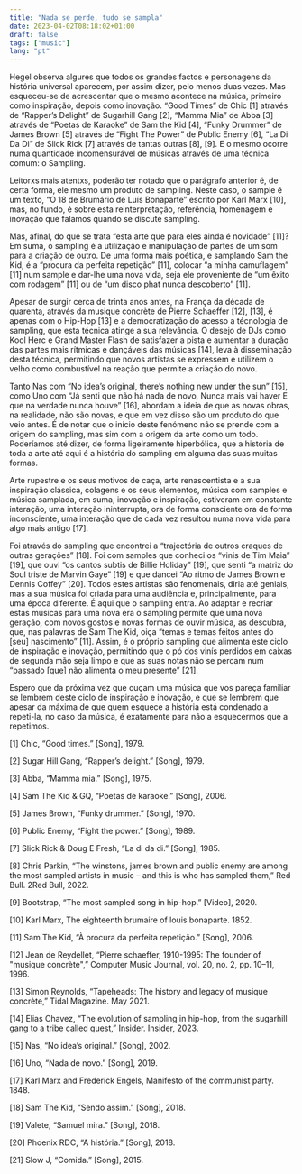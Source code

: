 ```yaml
---
title: "Nada se perde, tudo se sampla"
date: 2023-04-02T08:18:02+01:00
draft: false
tags: ["music"]
lang: "pt"
---
```




Hegel observa algures que todos os grandes factos e personagens da história universal aparecem, por assim dizer, pelo menos duas vezes. Mas esqueceu-se de acrescentar que o mesmo acontece na música, primeiro como inspiração, depois como inovação. “Good Times” de Chic [1] através de “Rapper’s Delight” de Sugarhill Gang [2], “Mamma Mia” de Abba [3] através de “Poetas de Karaoke” de Sam the Kid [4], “Funky Drummer” de James Brown [5] através de “Fight The Power” de Public Enemy [6], “La Di Da Di” de Slick Rick [7] através de tantas outras [8], [9]. E o mesmo ocorre numa quantidade incomensurável de músicas através de uma técnica comum: o Sampling.

Leitorxs mais atentxs, poderão ter notado que o parágrafo anterior é, de certa forma, ele mesmo um produto de sampling. Neste caso, o sample é um texto, “O 18 de Brumário de Luís Bonaparte” escrito por Karl Marx [10], mas, no fundo, é sobre esta reinterpretação, referência, homenagem e inovação que falamos quando se discute sampling.

Mas, afinal, do que se trata “esta arte que para eles ainda é novidade” [11]? Em suma, o sampling é a utilização e manipulação de partes de um som para a criação de outro. De uma forma mais poética, e samplando Sam the Kid, é a “procura da perfeita repetição” [11], colocar “a minha camuflagem” [11] num sample e dar-lhe uma nova vida, seja ele proveniente de “um êxito com rodagem” [11] ou de “um disco phat nunca descoberto” [11].

Apesar de surgir cerca de trinta anos antes, na França da década de quarenta, através da musique concrète de Pierre Schaeffer [12], [13], é apenas com o Hip-Hop [13] e a democratização do acesso a técnologia de sampling, que esta técnica atinge a sua relevância. O desejo de DJs como Kool Herc e Grand Master Flash de satisfazer a pista e aumentar a duração das partes mais rítmicas e dançáveis das músicas [14], leva à disseminação desta técnica, permitindo que novos artistas se expressem e utilizem o velho como combustível na reação que permite a criação do novo.

Tanto Nas com “No idea’s original, there’s nothing new under the sun” [15], como Uno com “Já senti que não há nada de novo, Nunca mais vai haver E que na verdade nunca houve” [16], abordam a ideia de que as novas obras, na realidade, não são novas, e que em vez disso são um produto do que veio antes. É de notar que o início deste fenómeno não se prende com a origem do sampling, mas sim com a origem da arte como um todo. Poderíamos até dizer, de forma ligeiramente hiperbólica, que a história de toda a arte até aqui é a história do sampling em alguma das suas muitas formas.

Arte rupestre e os seus motivos de caça, arte renascentista e a sua inspiração clássica, colagens e os seus elementos, música com samples e música samplada, em suma, inovação e inspiração, estiveram em constante interação, uma interação ininterrupta, ora de forma consciente ora de forma inconsciente, uma interação que de cada vez resultou numa nova vida para algo mais antigo [17].

Foi através do sampling que encontrei a “trajectória de outros craques de outras gerações” [18]. Foi com samples que conheci os “vinis de Tim Maia” [19], que ouvi “os cantos subtis de Billie Holiday” [19], que senti “a matriz do Soul triste de Marvin Gaye” [19] e que dancei “Ao ritmo de James Brown e Dennis Coffey” [20]. Todos estes artistas são fenomenais, diria até geniais, mas a sua música foi criada para uma audiência e, principalmente, para uma época diferente. É aqui que o sampling entra. Ao adaptar e recriar estas músicas para uma nova era o sampling permite que uma nova geração, com novos gostos e novas formas de ouvir música, as descubra, que, nas palavras de Sam The Kid, oiça “temas e temas feitos antes do [seu] nascimento” [11]. Assim, é o próprio sampling que alimenta este ciclo de inspiração e inovação, permitindo que o pó dos vinís perdidos em caixas de segunda mão seja limpo e que as suas notas não se percam num “passado [que] não alimenta o meu presente” [21].

Espero que da próxima vez que ouçam uma música que vos pareça familiar se lembrem deste ciclo de inspiração e inovação, e que se lembrem que apesar da máxima de que quem esquece a história está condenado a repeti-la, no caso da música, é exatamente para não a esquecermos que a repetimos.

[1] Chic, “Good times.” [Song], 1979.

[2] Sugar Hill Gang, “Rapper’s delight.” [Song], 1979.

[3] Abba, “Mamma mia.” [Song], 1975.

[4] Sam The Kid & GQ, “Poetas de karaoke.” [Song], 2006.

[5] James Brown, “Funky drummer.” [Song], 1970.

[6] Public Enemy, “Fight the power.” [Song], 1989.

[7] Slick Rick & Doug E Fresh, “La di da di.” [Song], 1985.

[8] Chris Parkin, “The winstons, james brown and public enemy are among the
most sampled artists in music – and this is who has sampled them,” Red Bull.
2Red Bull, 2022.

[9] Bootstrap, “The most sampled song in hip-hop.” [Video], 2020.

[10] Karl Marx, The eighteenth brumaire of louis bonaparte. 1852.

[11] Sam The Kid, “À procura da perfeita repetição.” [Song], 2006.

[12] Jean de Reydellet, “Pierre schaeffer, 1910-1995: The founder of "musique
concrète",” Computer Music Journal, vol. 20, no. 2, pp. 10–11, 1996.

[13] Simon Reynolds, “Tapeheads: The history and legacy of musique concrète,”
Tidal Magazine. May 2021.

[14] Elias Chavez, “The evolution of sampling in hip-hop, from the sugarhill
gang to a tribe called quest,” Insider. Insider, 2023.

[15] Nas, “No idea’s original.” [Song], 2002.

[16] Uno, “Nada de novo.” [Song], 2019.

[17] Karl Marx and Frederick Engels, Manifesto of the communist party. 1848.

[18] Sam The Kid, “Sendo assim.” [Song], 2018.

[19] Valete, “Samuel mira.” [Song], 2018.

[20] Phoenix RDC, “A história.” [Song], 2018.

[21] Slow J, “Comida.” [Song], 2015.

